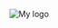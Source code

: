 ![My logo](https://avatars0.githubusercontent.com/u/40072007?s=400&u=97eb2b6c8c2a6b9ae725ad0cae2172c83bdc79d2&v=4)
